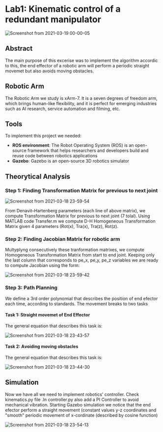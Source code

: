 # Lab1: Κinematic control of a redundant manipulator

![Screenshot from 2021-03-19 00-00-05](https://user-images.githubusercontent.com/50829499/111703286-1c5edf80-8846-11eb-8331-29fb89acc6c8.png)

## Abstract

The main purpose of this excerise was to implement the algorithm accordic to this, the end effector of a robotic arm will perform a periodic straight movemet but also avoids moving obstacles.

## Robotic Arm 

The Robotic Arm we study is xArm-7. It is a seven degrees of freedom arm, which brings human-like flexibility, and it is perfect for emerging industries such as AI research, service automation and filming, etc.

## Tools 

To implement this project we needed:

* **ROS environment**: The Robot Operating System (ROS) is an open-source framework that helps researchers and developers build and reuse code between robotics applications
* **Gazebo**: Gazebo is an open-source 3D robotics simulator

## Theorytical Analysis 

### Step 1: Finding Transformation Matrix for previous to next joint

![Screenshot from 2021-03-18 23-59-54](https://user-images.githubusercontent.com/50829499/111703337-2da7ec00-8846-11eb-90d5-f33260ca6138.png)

From Denavit–Hartenberg parameters (each line of above matrix), we compute Transformation Matrix for previous to next joint (7 tolal). Using MATLAB code Transfer.m we compute D-H Homogeneous Transformation Matrix given 4 parameters (Rot(x), Tra(x), Tra(z), Rot(z).

### Step 2: Finding Jacobian Matrix for robotic arm

Multyplyng consecutively these tranformation matrixes, we compute Homogeneous Transformation Matrix from start to end joint. Keeping only the last column that corresponds to pe_x, pe_y, pe_z variables we are ready to compute Jacobian using the form:

![Screenshot from 2021-03-18 23-59-42](https://user-images.githubusercontent.com/50829499/111703311-24b71a80-8846-11eb-8e42-41d0dcf07c15.png)


### Step 3: Path Planning

We define a 3rd order polynomial that describes the position of end efector each time, according to standards. The movement breaks to two tasks

#### Task 1: Straight movemet of End Effector

The general equation that describes this task is: 

![Screenshot from 2021-03-18 23-43-57](https://user-images.githubusercontent.com/50829499/111701964-40b9bc80-8844-11eb-8be7-a43a6c2be1c5.png)

#### Task 2: Αvoiding moving obstacles

The general equation that describes this task is: 

![Screenshot from 2021-03-18 23-44-30](https://user-images.githubusercontent.com/50829499/111701875-2089fd80-8844-11eb-958d-df93645d99d3.png)


## Simulation 

Now we have all we need to implement robotics' controller. Check kinematics.py file .In controller.py also add a PI Controller to avoid mechanical vibration. Starting Gazebo simulation we notice that the end efector perform a straight movement (constant values y-z coordinates and "smooth" periodic movement of x-cordinate (described by cosine function)  

![Screenshot from 2021-03-18 23-54-13](https://user-images.githubusercontent.com/50829499/111702780-77dc9d80-8845-11eb-91ef-8ba2202a7716.png)

